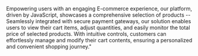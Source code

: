Empowering users with an engaging E-commerce experience, our platform, driven by JavaScript, showcases a comprehensive selection of products --Seamlessly integrated with secure payment gateways, our solution enables users to view their cart items, adjust quantities, and easily monitor the total price of selected products. With intuitive controls, customers can effortlessly manage and modify their cart contents, ensuring a personalized and convenient shopping journey."
